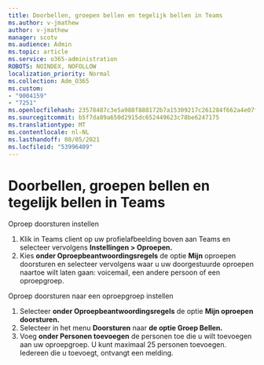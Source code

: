 ```yaml
---
title: Doorbellen, groepen bellen en tegelijk bellen in Teams
ms.author: v-jmathew
author: v-jmathew
manager: scotv
ms.audience: Admin
ms.topic: article
ms.service: o365-administration
ROBOTS: NOINDEX, NOFOLLOW
localization_priority: Normal
ms.collection: Adm_O365
ms.custom:
- "9004159"
- "7251"
ms.openlocfilehash: 23578487c3e5a988f888172b7a15309217c261284f662a4e07f21ba3a4971004
ms.sourcegitcommit: b5f7da89a650d2915dc652449623c78be6247175
ms.translationtype: MT
ms.contentlocale: nl-NL
ms.lasthandoff: 08/05/2021
ms.locfileid: "53996409"
---
```

# <a name="call-forwarding-call-groups-and-simultaneous-ring-in-teams"></a>Doorbellen, groepen bellen en tegelijk bellen in Teams

Oproep doorsturen instellen

1. Klik in Teams client op uw profielafbeelding boven aan Teams en selecteer vervolgens **Instellingen > Oproepen.**
2. Kies **onder Oproepbeantwoordingsregels** de optie **Mijn** oproepen doorsturen en selecteer vervolgens waar u uw doorgestuurde oproepen naartoe wilt laten gaan: voicemail, een andere persoon of een oproepgroep.

Oproep doorsturen naar een oproepgroep instellen

1. Selecteer **onder Oproepbeantwoordingsregels** de optie **Mijn oproepen doorsturen.**
2. Selecteer in het menu **Doorsturen** naar **de optie Groep Bellen.**
3. Voeg **onder Personen toevoegen** de personen toe die u wilt toevoegen aan uw oproepgroep. U kunt maximaal 25 personen toevoegen. Iedereen die u toevoegt, ontvangt een melding.
